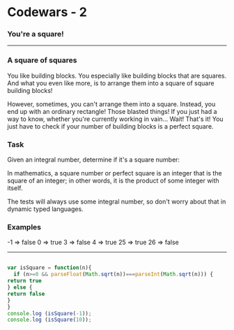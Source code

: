 # Codewars - 2
### You're a square!
---
### A square of squares
You like building blocks. You especially like building blocks that are squares. And what you even like more, is to arrange them into a square of square building blocks!

However, sometimes, you can't arrange them into a square. Instead, you end up with an ordinary rectangle! Those blasted things! If you just had a way to know, whether you're currently working in vain… Wait! That's it! You just have to check if your number of building blocks is a perfect square.

### Task
Given an integral number, determine if it's a square number:

In mathematics, a square number or perfect square is an integer that is the square of an integer; in other words, it is the product of some integer with itself.

The tests will always use some integral number, so don't worry about that in dynamic typed languages.

### Examples
-1  =>  false
 0  =>  true
 3  =>  false
 4  =>  true
25  =>  true
26  =>  false

---

```javascript

var isSquare = function(n){
  if (n>=0 && parseFloat(Math.sqrt(n))===parseInt(Math.sqrt(n))) {
return true
} else {
return false
}
}
console.log (isSquare(-1));  
console.log (isSquare(10)); 

```
